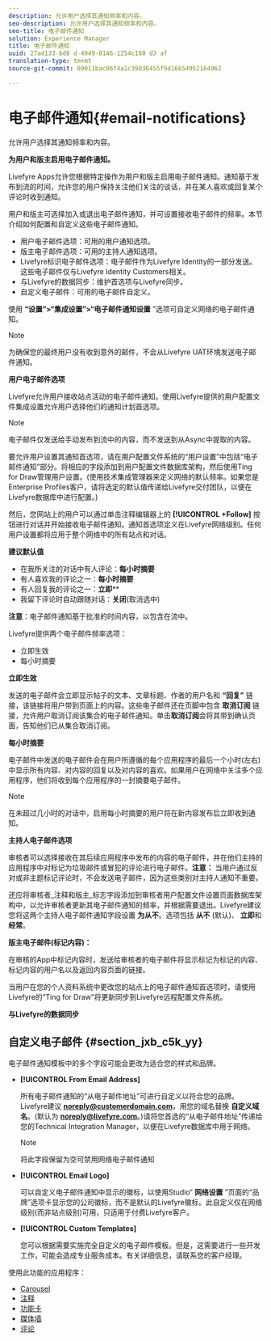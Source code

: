 ```yaml
---
description: 允许用户选择其通知频率和内容。
seo-description: 允许用户选择其通知频率和内容。
seo-title: 电子邮件通知
solution: Experience Manager
title: 电子邮件通知
uuid: 27ad133-bd8 d-4949-8146-1254c160 d3 af
translation-type: tm+mt
source-git-commit: 09011bac06f4a1c39836455f9d16654952184962

---
```



# 电子邮件通知{#email-notifications}

允许用户选择其通知频率和内容。

**为用户和版主启用电子邮件通知。**

Livefyre Apps允许您根据特定操作为用户和版主启用电子邮件通知。通知基于发布到流的时间，允许您的用户保持关注他们关注的谈话，并在某人喜欢或回复某个评论时收到通知。

用户和版主可选择加入或退出电子邮件通知，并可设置接收电子邮件的频率。本节介绍如何配置和自定义这些电子邮件通知。

* 用户电子邮件选项：可用的用户通知选项。
* 版主电子邮件选项：可用的主持人通知选项。
* Livefyre标识电子邮件选项：电子邮件作为Livefyre Identity的一部分发送。这些电子邮件仅与Livefyre Identity Customers相关。
* 与Livefyre的数据同步：维护首选项与Livefyre同步。
* 自定义电子邮件：可用的电子邮件自定义。

使用 **“设置”>“集成设置”>“电子邮件通知设置** ”选项可自定义网络的电子邮件通知。

>[!NOTE]
>
>为确保您的最终用户没有收到意外的邮件，不会从Livefyre UAT环境发送电子邮件通知。

**用户电子邮件选项**

Livefyre允许用户接收站点活动的电子邮件通知。使用Livefyre提供的用户配置文件集成设置允许用户选择他们的通知计划首选项。

>[!NOTE]
>
>电子邮件仅发送给手动发布到流中的内容，而不发送到从Async中提取的内容。

要允许用户设置其通知首选项，请在用户配置文件系统的“用户设置”中包括“电子邮件通知”部分。将相应的字段添加到用户配置文件数据库架构，然后使用Ting for Draw管理用户设置。(使用技术集成管理器来定义网络的默认频率。如果您是Enterprise Profiles客户，请将选定的默认值传递给Livefyre交付团队，以便在Livefyre数据库中进行配置。)

然后，您网站上的用户可以通过单击注释编辑器上的 **[!UICONTROL +Follow]** 按钮进行对话并开始接收电子邮件通知。通知首选项定义在Livefyre网络级别。任何用户设置都将应用于整个网络中的所有站点和对话。

**建议默认值**

* 在我所关注的对话中有人评论：**每小时摘要**
* 有人喜欢我的评论之一：**每小时摘要**
* 有人回复我的评论之一：**立即****
* 我留下评论时自动跟随对话：**关闭**(取消选中)

**注意**：电子邮件通知基于批准的时间内容，以包含在流中。

Livefyre提供两个电子邮件频率选项：

* 立即生效
* 每小时摘要

**立即生效**

发送的电子邮件会立即显示帖子的文本、文章标题、作者的用户名和 **“回复”** 链接，该链接将用户带到页面上的内容。这些电子邮件还在页脚中包含 **取消订阅** 链接，允许用户取消订阅该集合的电子邮件通知。单击**取消订阅**会将其带到确认页面，告知他们已从集合取消订阅。

**每小时摘要**

电子邮件中发送的电子邮件会在用户所遵循的每个应用程序的最后一个小时(左右)中显示所有内容、对内容的回复以及对内容的喜欢。如果用户在网络中关注多个应用程序，他们将收到每个应用程序的一封摘要电子邮件。

>[!NOTE]
>
>在未超过几小时的对话中，启用每小时摘要的用户将在新内容发布后立即收到通知。

**主持人电子邮件选项**

审核者可以选择接收在其后续应用程序中发布的内容的电子邮件，并在他们主持的应用程序中对标记为垃圾邮件或冒犯的评论进行电子邮件。**注意：** 当用户通过反对或非主题标记评论时，不会发送电子邮件，因为这些类别对主持人通知不重要。

还应将审核者_注释和版主_标志字段添加到审核者用户配置文件设置页面数据库架构中，以允许审核者更新其电子邮件通知的频率，并根据需要退出。Livefyre建议您将这两个主持人电子邮件通知字段设置 **为从不**。选项包括 **从不** (默认)、 **立即**和 **经常**。

**版主电子邮件(标记内容)：**

在审核的App中标记内容时，发送给审核者的电子邮件将显示标记为标记的内容、标记内容的用户名以及返回内容页面的链接。

当用户在您的个人资料系统中更改您的站点上的电子邮件通知首选项时，请使用Livefyre的“Ting for Draw”将更新同步到Livefyre远程配置文件系统。

**与Livefyre的数据同步**

## 自定义电子邮件 {#section_jxb_c5k_yy}

电子邮件通知模板中的多个字段可能会更改为适合您的样式和品牌。

* **[!UICONTROL From Email Address]**

   所有电子邮件通知的“从电子邮件地址”可进行自定义以符合您的品牌。Livefyre建议 **noreply@customerdomain.com**，用您的域名替换 **自定义域名**。(默认为 **noreply@livefyre.com**。)请将您首选的“从电子邮件地址”传递给您的Technical Integration Manager，以便在Livefyre数据库中用于网络。

   >[!NOTE]
   >
   >将此字段保留为空可禁用网络电子邮件通知

* **[!UICONTROL Email Logo]**

   可以自定义电子邮件通知中显示的徽标，以使用Studio“ **网络设置** ”页面的“品牌”选项卡显示您的公司徽标，而不是默认的Livefyre徽标。此自定义仅在网络级别(而非站点级别)可用，只适用于付费Livefyre客户。

* **[!UICONTROL Custom Templates]**

   您可以根据需要实施完全自定义的电子邮件模板。但是，这需要进行一些开发工作，可能会造成专业服务成本。有关详细信息，请联系您的客户经理。



使用此功能的应用程序：

* [Carousel](/help/using/c-about-apps/c-carousel-app/c-carousel-app.md#c_carousel_app)
* [注释](/help/using/c-about-apps/c-comments/c-comments.md)
* [功能卡](/help/using/c-about-apps/c-feature-card-app/c-feature-card-app.md#c_feature_card_app)
* [媒体墙](/help/using/c-about-apps/c-media-wall-app/c-media-wall-app.md#c_media_wall_app)
* [评论](/help/using/c-about-apps/c-reviews-app/c-reviews-app.md#c_reviews_app)

